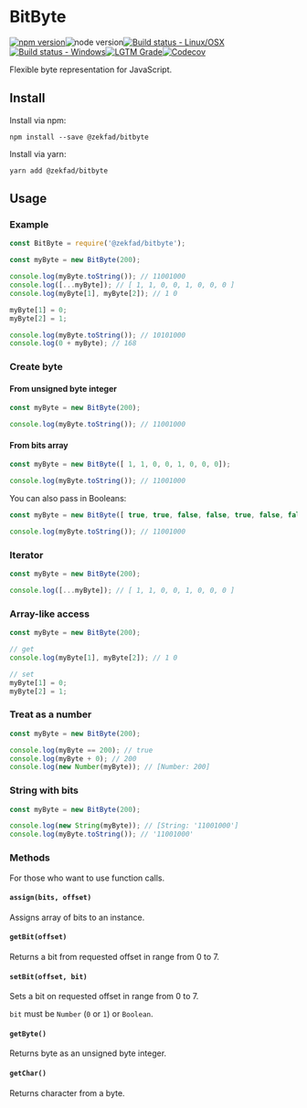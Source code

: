# BitByte

[![npm version](https://img.shields.io/npm/v/@zekfad/bitbyte?style=for-the-badge)](https://www.npmjs.com/package/@zekfad/bitbyte)![node version](https://img.shields.io/node/v/@zekfad/bitbyte?style=for-the-badge)[![Build status - Linux/OSX](https://img.shields.io/travis/com/Zekfad/BitByte?style=for-the-badge&logo=linux&logoColor=white)](https://travis-ci.com/github/Zekfad/BitByte)[![Build status - Windows](https://img.shields.io/appveyor/build/Zekfad/BitByte?style=for-the-badge&logo=windows&logoColor=white)](https://ci.appveyor.com/project/Zekfad/BitByte)[![LGTM Grade](https://img.shields.io/lgtm/grade/javascript/github/Zekfad/BitByte?logo=lgtm&style=for-the-badge)](https://lgtm.com/projects/g/Zekfad/BitByte/context:javascript)[![Codecov](https://img.shields.io/codecov/c/gh/Zekfad/BitByte?style=for-the-badge)](https://codecov.io/gh/Zekfad/BitByte)

Flexible byte representation for JavaScript.

## Install

Install via npm:

```
npm install --save @zekfad/bitbyte
```

Install via yarn:

```
yarn add @zekfad/bitbyte
```

## Usage

### Example

```js
const BitByte = require('@zekfad/bitbyte');

const myByte = new BitByte(200);

console.log(myByte.toString()); // 11001000
console.log([...myByte]); // [ 1, 1, 0, 0, 1, 0, 0, 0 ]
console.log(myByte[1], myByte[2]); // 1 0

myByte[1] = 0;
myByte[2] = 1;

console.log(myByte.toString()); // 10101000
console.log(0 + myByte); // 168
```

### Create byte

#### From unsigned byte integer

```js
const myByte = new BitByte(200);

console.log(myByte.toString()); // 11001000
```

#### From bits array

```js
const myByte = new BitByte([ 1, 1, 0, 0, 1, 0, 0, 0]);

console.log(myByte.toString()); // 11001000
```

You can also pass in Booleans:

```js
const myByte = new BitByte([ true, true, false, false, true, false, false, false]);

console.log(myByte.toString()); // 11001000
```

### Iterator
```js
const myByte = new BitByte(200);

console.log([...myByte]); // [ 1, 1, 0, 0, 1, 0, 0, 0 ]
```

### Array-like access
```js
const myByte = new BitByte(200);

// get
console.log(myByte[1], myByte[2]); // 1 0

// set
myByte[1] = 0;
myByte[2] = 1;
```

### Treat as a number

```js
const myByte = new BitByte(200);

console.log(myByte == 200); // true
console.log(myByte + 0); // 200
console.log(new Number(myByte)); // [Number: 200]
```

### String with bits

```js
const myByte = new BitByte(200);

console.log(new String(myByte)); // [String: '11001000']
console.log(myByte.toString()); // '11001000'
```

### Methods

For those who want to use function calls.

#### `assign(bits, offset)`

Assigns array of bits to an instance.

#### `getBit(offset)`

Returns a bit from requested offset in range from 0 to 7.

#### `setBit(offset, bit)`

Sets a bit on requested offset in range from 0 to 7.

`bit` must be `Number` (`0` or `1`) or `Boolean`.

#### `getByte()`

Returns byte as an unsigned byte integer.

#### `getChar()`

Returns character from a byte.
